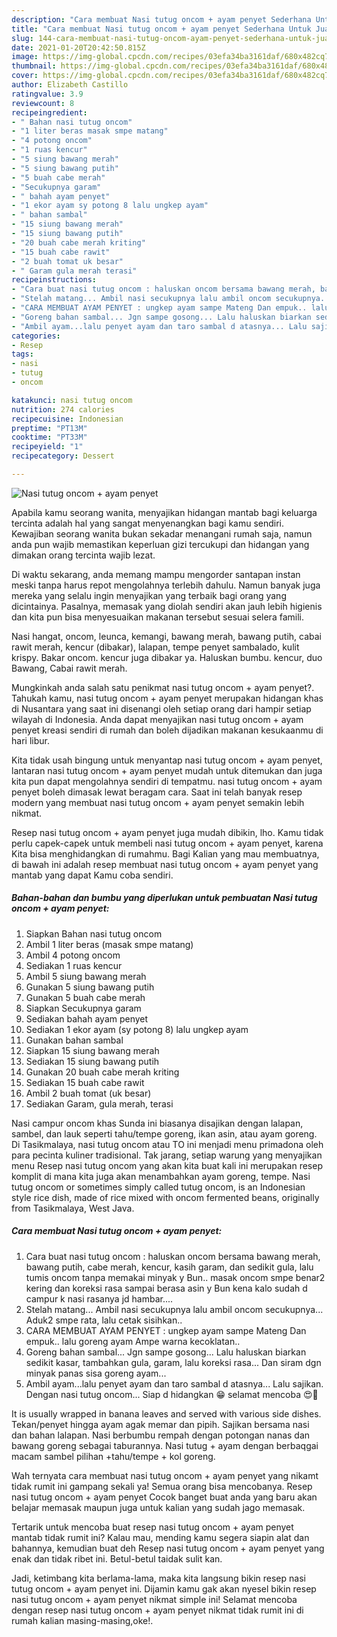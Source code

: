 ```yaml
---
description: "Cara membuat Nasi tutug oncom + ayam penyet Sederhana Untuk Jualan"
title: "Cara membuat Nasi tutug oncom + ayam penyet Sederhana Untuk Jualan"
slug: 144-cara-membuat-nasi-tutug-oncom-ayam-penyet-sederhana-untuk-jualan
date: 2021-01-20T20:42:50.815Z
image: https://img-global.cpcdn.com/recipes/03efa34ba3161daf/680x482cq70/nasi-tutug-oncom-ayam-penyet-foto-resep-utama.jpg
thumbnail: https://img-global.cpcdn.com/recipes/03efa34ba3161daf/680x482cq70/nasi-tutug-oncom-ayam-penyet-foto-resep-utama.jpg
cover: https://img-global.cpcdn.com/recipes/03efa34ba3161daf/680x482cq70/nasi-tutug-oncom-ayam-penyet-foto-resep-utama.jpg
author: Elizabeth Castillo
ratingvalue: 3.9
reviewcount: 8
recipeingredient:
- " Bahan nasi tutug oncom"
- "1 liter beras masak smpe matang"
- "4 potong oncom"
- "1 ruas kencur"
- "5 siung bawang merah"
- "5 siung bawang putih"
- "5 buah cabe merah"
- "Secukupnya garam"
- " bahah ayam penyet"
- "1 ekor ayam sy potong 8 lalu ungkep ayam"
- " bahan sambal"
- "15 siung bawang merah"
- "15 siung bawang putih"
- "20 buah cabe merah kriting"
- "15 buah cabe rawit"
- "2 buah tomat uk besar"
- " Garam gula merah terasi"
recipeinstructions:
- "Cara buat nasi tutug oncom : haluskan oncom bersama bawang merah, bawang putih, cabe merah, kencur, kasih garam, dan sedikit gula, lalu tumis oncom tanpa memakai minyak y Bun.. masak oncom smpe benar2 kering dan koreksi rasa sampai berasa asin y Bun kena kalo sudah d campur k nasi rasanya jd hambar...."
- "Stelah matang... Ambil nasi secukupnya lalu ambil oncom secukupnya... Aduk2 smpe rata, lalu cetak sisihkan.."
- "CARA MEMBUAT AYAM PENYET : ungkep ayam sampe Mateng Dan empuk.. lalu goreng ayam Ampe warna kecoklatan.."
- "Goreng bahan sambal... Jgn sampe gosong... Lalu haluskan biarkan sedikit kasar, tambahkan gula, garam, lalu koreksi rasa... Dan siram dgn minyak panas sisa goreng ayam..."
- "Ambil ayam...lalu penyet ayam dan taro sambal d atasnya... Lalu sajikan. Dengan nasi tutug oncom... Siap d hidangkan 😁 selamat mencoba 😍🤗"
categories:
- Resep
tags:
- nasi
- tutug
- oncom

katakunci: nasi tutug oncom 
nutrition: 274 calories
recipecuisine: Indonesian
preptime: "PT13M"
cooktime: "PT33M"
recipeyield: "1"
recipecategory: Dessert

---
```



![Nasi tutug oncom + ayam penyet](https://img-global.cpcdn.com/recipes/03efa34ba3161daf/680x482cq70/nasi-tutug-oncom-ayam-penyet-foto-resep-utama.jpg)

Apabila kamu seorang wanita, menyajikan hidangan mantab bagi keluarga tercinta adalah hal yang sangat menyenangkan bagi kamu sendiri. Kewajiban seorang  wanita bukan sekadar menangani rumah saja, namun anda pun wajib memastikan keperluan gizi tercukupi dan hidangan yang dimakan orang tercinta wajib lezat.

Di waktu  sekarang, anda memang mampu mengorder santapan instan meski tanpa harus repot mengolahnya terlebih dahulu. Namun banyak juga mereka yang selalu ingin menyajikan yang terbaik bagi orang yang dicintainya. Pasalnya, memasak yang diolah sendiri akan jauh lebih higienis dan kita pun bisa menyesuaikan makanan tersebut sesuai selera famili. 

Nasi hangat, oncom, leunca, kemangi, bawang merah, bawang putih, cabai rawit merah, kencur (dibakar), lalapan, tempe penyet sambalado, kulit krispy. Bakar oncom. kencur juga dibakar ya. Haluskan bumbu. kencur, duo Bawang, Cabai rawit merah.

Mungkinkah anda salah satu penikmat nasi tutug oncom + ayam penyet?. Tahukah kamu, nasi tutug oncom + ayam penyet merupakan hidangan khas di Nusantara yang saat ini disenangi oleh setiap orang dari hampir setiap wilayah di Indonesia. Anda dapat menyajikan nasi tutug oncom + ayam penyet kreasi sendiri di rumah dan boleh dijadikan makanan kesukaanmu di hari libur.

Kita tidak usah bingung untuk menyantap nasi tutug oncom + ayam penyet, lantaran nasi tutug oncom + ayam penyet mudah untuk ditemukan dan juga kita pun dapat mengolahnya sendiri di tempatmu. nasi tutug oncom + ayam penyet boleh dimasak lewat beragam cara. Saat ini telah banyak resep modern yang membuat nasi tutug oncom + ayam penyet semakin lebih nikmat.

Resep nasi tutug oncom + ayam penyet juga mudah dibikin, lho. Kamu tidak perlu capek-capek untuk membeli nasi tutug oncom + ayam penyet, karena Kita bisa menghidangkan di rumahmu. Bagi Kalian yang mau membuatnya, di bawah ini adalah resep membuat nasi tutug oncom + ayam penyet yang mantab yang dapat Kamu coba sendiri.

<!--inarticleads1-->

##### Bahan-bahan dan bumbu yang diperlukan untuk pembuatan Nasi tutug oncom + ayam penyet:

1. Siapkan  Bahan nasi tutug oncom
1. Ambil 1 liter beras (masak smpe matang)
1. Ambil 4 potong oncom
1. Sediakan 1 ruas kencur
1. Ambil 5 siung bawang merah
1. Gunakan 5 siung bawang putih
1. Gunakan 5 buah cabe merah
1. Siapkan Secukupnya garam
1. Sediakan  bahah ayam penyet
1. Sediakan 1 ekor ayam (sy potong 8) lalu ungkep ayam
1. Gunakan  bahan sambal
1. Siapkan 15 siung bawang merah
1. Sediakan 15 siung bawang putih
1. Gunakan 20 buah cabe merah kriting
1. Sediakan 15 buah cabe rawit
1. Ambil 2 buah tomat (uk besar)
1. Sediakan  Garam, gula merah, terasi


Nasi campur oncom khas Sunda ini biasanya disajikan dengan lalapan, sambel, dan lauk seperti tahu/tempe goreng, ikan asin, atau ayam goreng. Di Tasikmalaya, nasi tutug oncom atau TO ini menjadi menu primadona oleh para pecinta kuliner tradisional. Tak jarang, setiap warung yang menyajikan menu Resep nasi tutug oncom yang akan kita buat kali ini merupakan resep komplit di mana kita juga akan menambahkan ayam goreng, tempe. Nasi tutug oncom or sometimes simply called tutug oncom, is an Indonesian style rice dish, made of rice mixed with oncom fermented beans, originally from Tasikmalaya, West Java. 

<!--inarticleads2-->

##### Cara membuat Nasi tutug oncom + ayam penyet:

1. Cara buat nasi tutug oncom : haluskan oncom bersama bawang merah, bawang putih, cabe merah, kencur, kasih garam, dan sedikit gula, lalu tumis oncom tanpa memakai minyak y Bun.. masak oncom smpe benar2 kering dan koreksi rasa sampai berasa asin y Bun kena kalo sudah d campur k nasi rasanya jd hambar....
1. Stelah matang... Ambil nasi secukupnya lalu ambil oncom secukupnya... Aduk2 smpe rata, lalu cetak sisihkan..
1. CARA MEMBUAT AYAM PENYET : ungkep ayam sampe Mateng Dan empuk.. lalu goreng ayam Ampe warna kecoklatan..
1. Goreng bahan sambal... Jgn sampe gosong... Lalu haluskan biarkan sedikit kasar, tambahkan gula, garam, lalu koreksi rasa... Dan siram dgn minyak panas sisa goreng ayam...
1. Ambil ayam...lalu penyet ayam dan taro sambal d atasnya... Lalu sajikan. Dengan nasi tutug oncom... Siap d hidangkan 😁 selamat mencoba 😍🤗


It is usually wrapped in banana leaves and served with various side dishes. Tekan/penyet hingga ayam agak memar dan pipih. Sajikan bersama nasi dan bahan lalapan. Nasi berbumbu rempah dengan potongan nanas dan bawang goreng sebagai taburannya. Nasi tutug + ayam dengan berbaqgai macam sambel pilihan +tahu/tempe + kol goreng. 

Wah ternyata cara membuat nasi tutug oncom + ayam penyet yang nikamt tidak rumit ini gampang sekali ya! Semua orang bisa mencobanya. Resep nasi tutug oncom + ayam penyet Cocok banget buat anda yang baru akan belajar memasak maupun juga untuk kalian yang sudah jago memasak.

Tertarik untuk mencoba buat resep nasi tutug oncom + ayam penyet mantab tidak rumit ini? Kalau mau, mending kamu segera siapin alat dan bahannya, kemudian buat deh Resep nasi tutug oncom + ayam penyet yang enak dan tidak ribet ini. Betul-betul taidak sulit kan. 

Jadi, ketimbang kita berlama-lama, maka kita langsung bikin resep nasi tutug oncom + ayam penyet ini. Dijamin kamu gak akan nyesel bikin resep nasi tutug oncom + ayam penyet nikmat simple ini! Selamat mencoba dengan resep nasi tutug oncom + ayam penyet nikmat tidak rumit ini di rumah kalian masing-masing,oke!.

